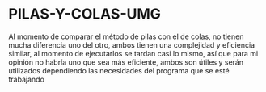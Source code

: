 # PILAS-Y-COLAS-UMG
Al momento de comparar el método de pilas con el de colas, no tienen mucha diferencia uno del otro, ambos tienen una complejidad y eficiencia similar, al momento de ejecutarlos se tardan casi lo mismo, así que para mi opinión no habría uno que sea más eficiente, ambos son útiles y serán utilizados dependiendo las necesidades del programa que se esté trabajando
